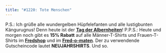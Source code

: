 ```yaml
---
title: "#1220: Tote Menschen"
---
```


P.S.: 
Ich grüße alle wundergelben Hüpfelefanten und alle lustigbunten Kängurugnus! Denn heute ist der <a href="http://www.fonflatter.de/dateien/kalender_fonflatter_2009.pdf"><strong>Tag der Albernheiten</strong></a>!
P.P.S.:
Heute und morgen noch gibt es <strong>15% Rabatt</strong> auf alle Männer-T-Shirts und Frauen-T-Shirts im <a href="http://fredshop.spreadshirt.net/de/DE/Shop"><strong>Fredshop</strong></a> und im  <a href="http://fred-o-mat.spreadshirt.net/-/-/Shop/"><strong>Fred-o-maten</strong></a>. Der zu verwendende Gutscheincode lautet <strong>NEUJAHRSHIRTS</strong>.
Und so.

